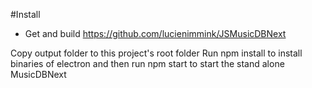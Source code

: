 #Install
- Get and build https://github.com/lucienimmink/JSMusicDBNext

Copy output folder to this project's root folder
Run
    npm install
to install binaries of electron and then run
    npm start
to start the stand alone MusicDBNext